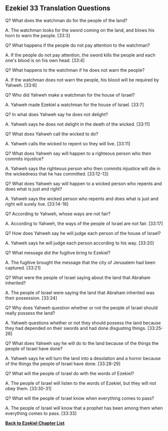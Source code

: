 ## Ezekiel 33 Translation Questions ##

Q? What does the watchman do for the people of the land?

A. The watchman looks for the sword coming on the land, and blows his horn to warn the people. [33:3]

Q? What happens if the people do not pay attention to the watchman?

A. If the people do not pay attention, the sword kills the people and each one's blood is on his own head. [33:4]

Q? What happens to the watchman if he does not warn the people?

A. If the watchman does not warn the people, his blood will be required by Yahweh. [33:6]

Q? Who did Yahweh make a watchman for the house of Israel?

A. Yahweh made Ezekiel a watchman for the house of Israel. [33:7]

Q? In what does Yahweh say he does not delight?

A. Yahweh says he does not delight in the death of the wicked. [33:11]

Q? What does Yahweh call the wicked to do?

A. Yahweh calls the wicked to repent so they will live. [33:11]

Q? What does Yahweh say will happen to a righteous person who then commits injustice?

A. Yahweh says the righteous person who then commits injustice will die in the wickedness that he has committed. [33:12-13]

Q? What does Yahweh say will happen to a wicked person who repents and does what is just and right?

A. Yahweh says the wicked person who repents and does what is just and right will surely live. [33:14-16]

Q? According to Yahweh, whose ways are not fair?

A. According to Yahweh, the ways of the people of Israel are not fair. [33:17]

Q? How does Yahweh say he will judge each person of the house of Israel?

A. Yahweh says he will judge each person according to his way. [33:20]

Q? What message did the fugitive bring to Ezekiel?

A. The fugitive brought the message that the city of Jerusalem had been captured. [33:21]

Q? What were the people of Israel saying about the land that Abraham inherited?

A. The people of Israel were saying the land that Abraham inherited was their possession. [33:24]

Q? Why does Yahweh question whether or not the people of Israel should really possess the land?

A. Yahweh questions whether or not they should possess the land because they had depended on their swords and had done disgusting things. [33:25-26]

Q? What does Yahweh say he will do to the land because of the things the people of Israel have done?

A. Yahweh says he will turn the land into a desolation and a horror because of the things the people of Israel have done. [33:28-29]

Q? What will the people of Israel do with the words of Ezekiel?

A. The people of Israel will listen to the words of Ezekiel, but they will not obey them. [33:30-31]

Q? What will the people of Israel know when everything comes to pass?

A. The people of Israel will know that a prophet has been among them when everything comes to pass. [33:33]

__[Back to Ezekiel Chapter List](./)__

